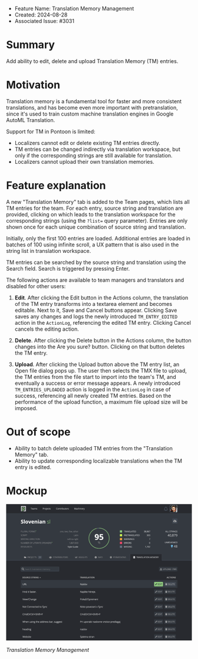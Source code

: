 - Feature Name: Translation Memory Management
- Created: 2024-08-28
- Associated Issue: #3031

# Summary

Add ability to edit, delete and upload Translation Memory (TM) entries.

# Motivation

Translation memory is a fundamental tool for faster and more consistent translations, and has become even more important with pretranslation, since it's used to train custom machine translation engines in Google AutoML Translation.

Support for TM in Pontoon is limited:
* Localizers cannot edit or delete existing TM entries directly.
* TM entries can be changed indirectly via translation workspace, but only if the corresponding strings are still available for translation.
* Localizers cannot upload their own translation memories.

# Feature explanation

A new "Translation Memory" tab is added to the Team pages, which lists all TM entries for the team. For each entry, source string and translation are provided, clicking on which leads to the translation workspace for the corresponding strings (using the `?list=` query parameter). Entries are only shown once for each unique combination of source string and translation.

Initially, only the first 100 entries are loaded. Additional entries are loaded in batches of 100 using infinite scroll, a UX pattern that is also used in the string list in translation workspace.

TM entries can be searched by the source string and translation using the Search field. Search is triggered by pressing Enter.

The following actions are available to team managers and translators and disabled for other users:

1. **Edit**. After clicking the Edit button in the Actions column, the translation of the TM entry transforms into a textarea element and becomes editable. Next to it, Save and Cancel buttons appear. Clicking Save saves any changes and logs the newly introduced `TM_ENTRY_EDITED` action in the `ActionLog`, referencing the edited TM entry. Clicking Cancel cancels the editing action.

1. **Delete**. After clicking the Delete button in the Actions column, the button changes into the Are you sure? button. Clicking on that button deletes the TM entry.

1. **Upload**. After clicking the Upload button above the TM entry list, an Open file dialog pops up. The user then selects the TMX file to upload, the TM entries from the file start to import into the team's TM, and eventually a success or error message appears. A newly introduced `TM_ENTRIES_UPLOADED` action is logged in the `ActionLog` in case of success, referencing all newly created TM entries. Based on the performance of the upload function, a maximum file upload size will be imposed.

# Out of scope

* Ability to batch delete uploaded TM entries from the "Translation Memory" tab.
* Ability to update corresponding localizable translations when the TM entry is edited.

# Mockup

![](0121/translation-memory-management.png)

*Translation Memory Management*
